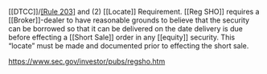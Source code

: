 [[DTCC]]/[[Rule 203]](1) and (2) [[Locate]] Requirement. [[Reg SHO]] requires a [[Broker]]-dealer to have reasonable grounds to believe that the security can be borrowed so that it can be delivered on the date delivery is due before effecting a [[Short Sale]] order in any [[equity]] security. This “locate” must be made and documented prior to effecting the short sale.

https://www.sec.gov/investor/pubs/regsho.htm

